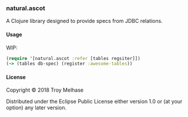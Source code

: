### natural.ascot

A Clojure library designed to provide specs from JDBC relations.

#### Usage

WIP:

```clojure
(require '[natural.ascot :refer [tables regsiter]])
(-> (tables db-spec) (register :awesome-tables))
```

#### License

Copyright © 2018 Troy Melhase

Distributed under the Eclipse Public License either version 1.0 or (at
your option) any later version.

